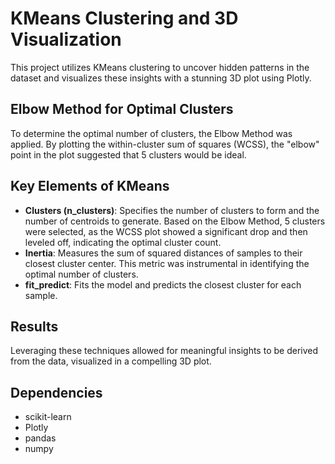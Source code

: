 # KMeans Clustering and 3D Visualization

This project utilizes KMeans clustering to uncover hidden patterns in the dataset and visualizes these insights with a stunning 3D plot using Plotly.

## Elbow Method for Optimal Clusters

To determine the optimal number of clusters, the Elbow Method was applied. By plotting the within-cluster sum of squares (WCSS), the "elbow" point in the plot suggested that 5 clusters would be ideal.

## Key Elements of KMeans

- **Clusters (n_clusters)**: Specifies the number of clusters to form and the number of centroids to generate. Based on the Elbow Method, 5 clusters were selected, as the WCSS plot showed a significant drop and then leveled off, indicating the optimal cluster count.
- **Inertia**: Measures the sum of squared distances of samples to their closest cluster center. This metric was instrumental in identifying the optimal number of clusters.
- **fit_predict**: Fits the model and predicts the closest cluster for each sample.

## Results

Leveraging these techniques allowed for meaningful insights to be derived from the data, visualized in a compelling 3D plot.

## Dependencies

- scikit-learn
- Plotly
- pandas
- numpy
